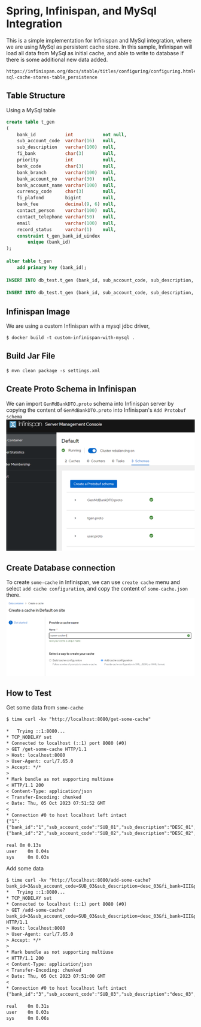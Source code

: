 # Spring, Infinispan, and MySql Integration

This is a simple implementation for Infinispan and MySql integration, where we are using MySql as persistent cache store. In this sample, Infinispan will load all data from MySql as initial cache, and able to write to database if there is some additional new data added.

```
https://infinispan.org/docs/stable/titles/configuring/configuring.html#configuring-sql-cache-stores-table_persistence
```

## Table Structure
Using a MySql table
```sql
create table t_gen
(
    bank_id           int           not null,
    sub_account_code  varchar(16)   null,
    sub_description   varchar(100)  null,
    fi_bank           char(3)       null,
    priority          int           null,
    bank_code         char(3)       null,
    bank_branch       varchar(100)  null,
    bank_account_no   varchar(30)   null,
    bank_account_name varchar(100)  null,
    currency_code     char(3)       null,
    fi_plafond        bigint        null,
    bank_fee          decimal(9, 6) null,
    contact_person    varchar(100)  null,
    contact_telephone varchar(50)   null,
    email             varchar(100)  null,
    record_status     varchar(1)    null,
    constraint t_gen_bank_id_uindex
        unique (bank_id)
);

alter table t_gen
    add primary key (bank_id);

INSERT INTO db_test.t_gen (bank_id, sub_account_code, sub_description, fi_bank, priority, bank_code, bank_branch, bank_account_no, bank_account_name, currency_code, fi_plafond, bank_fee, contact_person, contact_telephone, email, record_status) VALUES (1, 'SUB_01', 'DESC_01', 'FIB', 3, 'COD', 'BRANCH_01', '0001', 'ACCT_NAME', 'IDR', 1000000, 100.766510, 'CP', '08111111', 'email@email.com', 'Y');

INSERT INTO db_test.t_gen (bank_id, sub_account_code, sub_description, fi_bank, priority, bank_code, bank_branch, bank_account_no, bank_account_name, currency_code, fi_plafond, bank_fee, contact_person, contact_telephone, email, record_status) VALUES (2, 'SUB_02', 'DESC_02', 'FIC', 2, 'DOL', 'BRANCH_02', '0002', 'ACCT_002', 'USD', 2000, 15.244310, 'LE', '021524311', 'some@random.com', 'N');
```

## Infinispan Image
We are using a custom Infinispan with a mysql jdbc driver, 
```
$ docker build -t custom-infinispan-with-mysql .
```

## Build Jar File
```
$ mvn clean package -s settings.xml
```

## Create Proto Schema in Infinispan
We can import `GenMdBankDTO.proto` schema into Infinispan server by copying the content of `GenMdBankDTO.proto` into Infinispan's `Add Protobuf schema` 
![Create Protobuf Schema](image/proto01.png)

## Create Database connection
To create `some-cache` in Infinispan, we can use `create cache` menu and select `add cache configuration`, and copy the content of `some-cache.json` there. 
![create cache](image/proto02.png)

## How to Test
Get some data from `some-cache`
```
$ time curl -kv "http://localhost:8080/get-some-cache"

*   Trying ::1:8080...
* TCP_NODELAY set
* Connected to localhost (::1) port 8080 (#0)
> GET /get-some-cache HTTP/1.1
> Host: localhost:8080
> User-Agent: curl/7.65.0
> Accept: */*
>
* Mark bundle as not supporting multiuse
< HTTP/1.1 200
< Content-Type: application/json
< Transfer-Encoding: chunked
< Date: Thu, 05 Oct 2023 07:51:52 GMT
<
* Connection #0 to host localhost left intact
{"1":{"bank_id":"1","sub_account_code":"SUB_01","sub_description":"DESC_01","fi_bank":"FIB","priority":3,"bank_code":"COD","bank_branch":"BRANCH_01","bank_account_no":"0001","bank_account_name":"ACCT_NAME","currency_code":"IDR","fi_plafond":"1000000","bank_fee":100.76651,"contact_person":"CP","contact_telephone":"08111111","email":"email@email.com","record_status":"Y"},"2":{"bank_id":"2","sub_account_code":"SUB_02","sub_description":"DESC_02","fi_bank":"FIC","priority":2,"bank_code":"DOL","bank_branch":"BRANCH_02","bank_account_no":"0002","bank_account_name":"ACCT_002","currency_code":"USD","fi_plafond":"2000","bank_fee":15.24431,"contact_person":"LE","contact_telephone":"021524311","email":"some@random.com","record_status":"N"}}

real 0m 0.13s
user    0m 0.04s
sys     0m 0.03s
```

Add some data
```
$ time curl -kv "http://localhost:8080/add-some-cache?bank_id=3&sub_account_code=SUB_03&sub_description=desc_03&fi_bank=III&priority=2&bank_code=BCA&bank_branch=BRANCH_03&bank_account_no=9181&bank_account_name=ACCT_03&currency_code=GBR&fi_plafond=5000&bank_fee=817.251514&contact_person=CP01&contact_telephone=8171625&email=edwin@redhat.com&record_status=1"
*   Trying ::1:8080...
* TCP_NODELAY set
* Connected to localhost (::1) port 8080 (#0)
> GET /add-some-cache?bank_id=3&sub_account_code=SUB_03&sub_description=desc_03&fi_bank=III&priority=2&bank_code=BCA&bank_branch=BRANCH_03&bank_account_no=9181&bank_account_name=ACCT_03&currency_code=GBR&fi_plafond=5000&bank_fee=817.251514&contact_person=CP01&contact_telephone=8171625&email=edwin@redhat.com&record_status=1 HTTP/1.1
> Host: localhost:8080
> User-Agent: curl/7.65.0
> Accept: */*
>
* Mark bundle as not supporting multiuse
< HTTP/1.1 200
< Content-Type: application/json
< Transfer-Encoding: chunked
< Date: Thu, 05 Oct 2023 07:51:00 GMT
<
* Connection #0 to host localhost left intact
{"bank_id":"3","sub_account_code":"SUB_03","sub_description":"desc_03","fi_bank":"III","priority":2,"bank_code":"BCA","bank_branch":"BRANCH_03","bank_account_no":"9181","bank_account_name":"ACCT_03","currency_code":"GBR","fi_plafond":"5000","bank_fee":817.251514,"contact_person":"CP01","contact_telephone":"8171625","email":"edwin@redhat.com","record_status":"1"}

real    0m 0.31s
user    0m 0.03s
sys     0m 0.06s
```